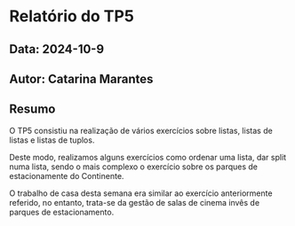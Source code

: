 # Relatório do TP5
## Data: 2024-10-9
## Autor: Catarina Marantes

## Resumo
O TP5 consistiu na realização de vários exercícios sobre listas, listas de listas e listas de tuplos.

Deste modo, realizamos alguns exercícios como ordenar uma lista, dar split numa lista, sendo o mais complexo o exercício sobre os parques de estacionamente do Continente. 

O trabalho de casa desta semana era similar ao exercício anteriormente referido, no entanto, trata-se da gestão de salas de cinema invês de parques de estacionamento.
